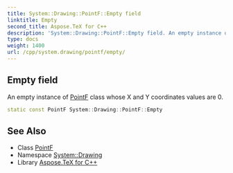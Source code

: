 ```yaml
---
title: System::Drawing::PointF::Empty field
linktitle: Empty
second_title: Aspose.TeX for C++
description: 'System::Drawing::PointF::Empty field. An empty instance of PointF class whose X and Y coordinates values are 0 in C++.'
type: docs
weight: 1400
url: /cpp/system.drawing/pointf/empty/
---
```

## Empty field


An empty instance of [PointF](../) class whose X and Y coordinates values are 0.

```cpp
static const PointF System::Drawing::PointF::Empty
```

## See Also

* Class [PointF](../)
* Namespace [System::Drawing](../../)
* Library [Aspose.TeX for C++](../../../)
